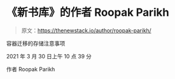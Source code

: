 # 《新书库》的作者 Roopak Parikh

> 原文：<https://thenewstack.io/author/roopak-parikh/>

容器迁移的存储注意事项

2021 年 3 月 30 日上午 10 点 39 分

作者 Roopak Parikh